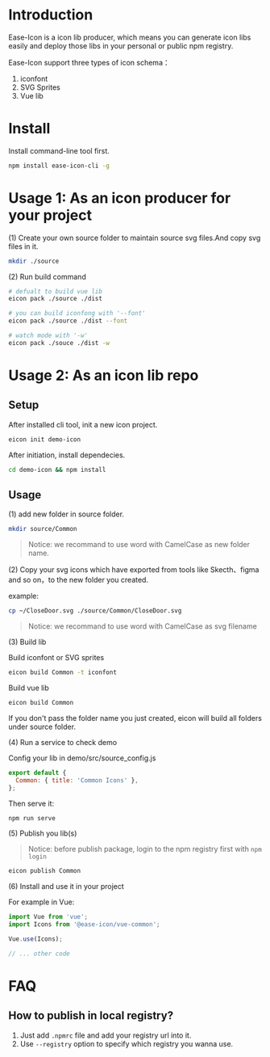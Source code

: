 # Introduction

Ease-Icon is a icon lib producer, which means you can generate icon libs easily and deploy those libs in your personal or public npm registry.

Ease-Icon support three types of icon schema：

1. iconfont
2. SVG Sprites
3. Vue lib

# Install

Install command-line tool first.

```bash
npm install ease-icon-cli -g
```

# Usage 1: As an icon producer for your project

(1) Create your own source folder to maintain source svg files.And copy svg files in it.

```bash
mkdir ./source


```

(2) Run build command

```bash
# defualt to build vue lib
eicon pack ./source ./dist

# you can build iconfong with '--font'
eicon pack ./source ./dist --font

# watch mode with '-w'
eicon pack ./souce ./dist -w
```

# Usage 2: As an icon lib repo

## Setup

After installed cli tool, init a new icon project.

```bash
eicon init demo-icon
```

After initiation, install dependecies.

```bash
cd demo-icon && npm install
```

## Usage

(1) add new folder in source folder.

```bash
mkdir source/Common
```

> Notice: we recommand to use word with CamelCase as new folder name.

(2) Copy your svg icons which have exported from tools like Skecth、figma and so on，to the new folder you created.

example:

```bash
cp ~/CloseDoor.svg ./source/Common/CloseDoor.svg
```

> Notice: we recommand to use word with CamelCase as svg filename

(3) Build lib

Build iconfont or SVG sprites

```bash
eicon build Common -t iconfont
```

Build vue lib

```bash
eicon build Common
```

If you don't pass the folder name you just created, eicon will build all folders under source folder.

(4) Run a service to check demo

Config your lib in demo/src/source_config.js

```javascript
export default {
  Common: { title: 'Common Icons' },
};
```

Then serve it:

```bash
npm run serve
```

(5) Publish you lib(s)

> Notice: before publish package, login to the npm registry first with `npm login`

```bash
eicon publish Common
```

(6) Install and use it in your project

For example in Vue:

```javascript
import Vue from 'vue';
import Icons from '@ease-icon/vue-common';

Vue.use(Icons);

// ... other code
```

# FAQ

## How to publish in local registry?

1. Just add `.npmrc` file and add your registry url into it.
2. Use `--registry` option to specify which registry you wanna use.
